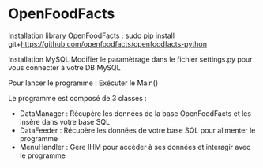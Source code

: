 # OpenFoodFacts

Installation library OpenFoodFacts :
sudo pip install git+https://github.com/openfoodfacts/openfoodfacts-python

Installation MySQL 
Modifier le paramètrage dans le fichier settings.py pour vous connecter à votre DB MySQL

Pour lancer le programme : Exécuter le Main()

Le programme est composé de 3 classes :
- DataManager : Récupère les données de la base OpenFoodFacts et les insère dans votre base SQL
- DataFeeder : Récupère les données de votre base SQL pour alimenter le programme
- MenuHandler : Gère IHM pour accèder à ses données et interagir avec le programme
